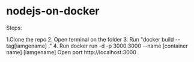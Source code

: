 # nodejs-on-docker

Steps: 

1.Clone the repo
2. Open terminal on the folder 
3. Run "docker build --tag[iamgename] ."
4. Run docker run -d -p 3000:3000 --name [container name] [iamgename]
Open port http://localhost:3000

